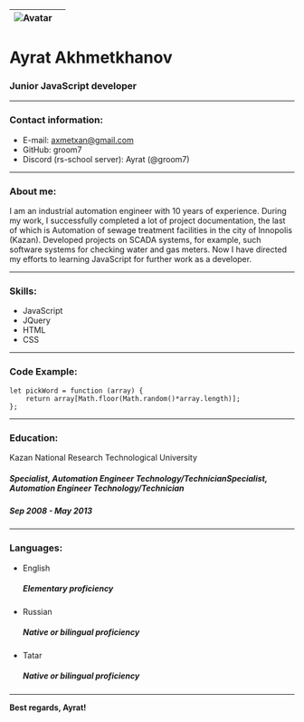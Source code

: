  |![Avatar](https://avatars.githubusercontent.com/u/89845295?v=4 )||
 | ------------- |:-------------:|
# Ayrat Akhmetkhanov
### Junior JavaScript developer
-------------
### Contact information:
* E-mail: axmetxan@gmail.com
* GitHub: groom7
* Discord (rs-school server): Ayrat (@groom7)
-------------
### About me:
I am an industrial automation engineer with 10 years of experience. During my work, I successfully completed a lot of project documentation, the last of which is Automation of sewage treatment facilities in the city of Innopolis (Kazan). Developed projects on SCADA systems, for example, such software systems for checking water and gas meters. Now I have directed my efforts to learning JavaScript for further work as a developer.

-------------
### Skills:
* JavaScript
* JQuery
* HTML
* CSS
-------------
### Code Example:
```
let pickWord = function (array) {
    return array[Math.floor(Math.random()*array.length)];
};
```
-------------
### Education:
Kazan National Research Technological University
##### Specialist, Automation Engineer Technology/TechnicianSpecialist, Automation Engineer Technology/Technician
##### Sep 2008 - May 2013
-------------
### Languages:
* English 
    ##### Elementary proficiency 
* Russian
    ##### Native or bilingual proficiency
* Tatar
    ##### Native or bilingual proficiency
-------------
**Best regards, Ayrat!**
